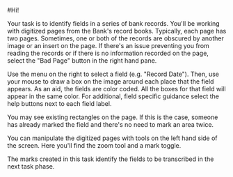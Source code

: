#Hi!

Your task is to identify fields in a series of bank records. You'll be working with digitized pages from the Bank's record books. Typically, each page has two pages. Sometimes, one or both of the records are obscured by another image or an insert on the page. If there's an issue preventing you from reading the records or if there is no information recorded on the page, select the "Bad Page" button in the right hand pane.

Use the menu on the right to select a field (e.g. "Record Date"). Then, use your mouse to draw a box on the image around each place that the field appears. As an aid, the fields are color coded. All the boxes for that field will appear in the same color. For additional, field specific guidance select the help buttons next to each field label.

You may see existing rectangles on the page. If this is the case, someone has already marked the field and there's no need to mark an area twice.

You can manipulate the digitized pages with tools on the left hand side of the screen. Here you'll find the zoom tool and a mark toggle. 

The marks created in this task identify the fields to be transcribed in the next task phase.

<!--add screenshot of help?-->
